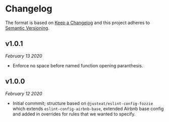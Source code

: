 # Changelog

The format is based on [Keep a Changelog](http://keepachangelog.com/en/1.0.0/)
and this project adheres to [Semantic Versioning](http://semver.org/spec/v2.0.0.html).

## v1.0.1

_February 13 2020_

-   Enforce no space before named function opening paranthesis.

## v1.0.0

_February 12 2020_

-   Initial commmit; structure based on `@justeat/eslint-config-fozzie` which extends `eslint-config-airbnb-base`, extended Airbnb base config and added in overrides for rules that we wanted to specify.
